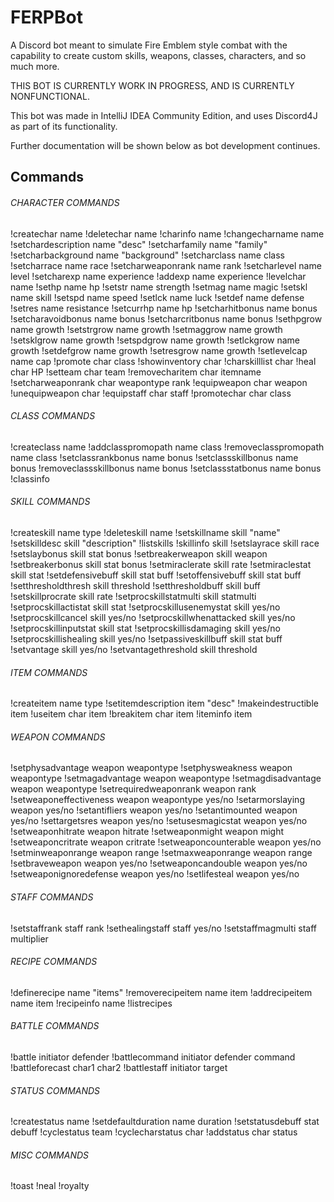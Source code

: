 # FERPBot
A Discord bot meant to simulate Fire Emblem style combat with the capability to create custom skills, weapons, classes, characters, and so much more.

THIS BOT IS CURRENTLY WORK IN PROGRESS, AND IS CURRENTLY NONFUNCTIONAL.

This bot was made in IntelliJ IDEA Community Edition, and uses Discord4J as part of its functionality.

Further documentation will be shown below as bot development continues.

## Commands
###### CHARACTER COMMANDS
!createchar name
!deletechar name
!charinfo name
!changecharname name
!setchardescription name "desc"
!setcharfamily name "family"
!setcharbackground name "background"
!setcharclass name class
!setcharrace name race
!setcharweaponrank name rank
!setcharlevel name level
!setcharexp name experience
!addexp name experience
!levelchar name
!sethp name hp
!setstr name strength
!setmag name magic
!setskl name skill
!setspd name speed
!setlck name luck
!setdef name defense
!setres name resistance
!setcurrhp name hp
!setcharhitbonus name bonus
!setcharavoidbonus name bonus
!setcharcritbonus name bonus
!sethpgrow name growth
!setstrgrow name growth
!setmaggrow name growth
!setsklgrow name growth
!setspdgrow name growth
!setlckgrow name growth
!setdefgrow name growth
!setresgrow name growth
!setlevelcap name cap
!promote char class
!showinventory char
!charskilllist char
!heal char HP
!setteam char team
!removecharitem char itemname
!setcharweaponrank char weapontype rank
!equipweapon char weapon
!unequipweapon char
!equipstaff char staff
!promotechar char class

###### CLASS COMMANDS
!createclass name
!addclasspromopath name class
!removeclasspromopath name class
!setclassrankbonus name bonus
!setclassskillbonus name bonus
!removeclassskillbonus name bonus
!setclassstatbonus name bonus
!classinfo

###### SKILL COMMANDS
!createskill name type
!deleteskill name
!setskillname skill "name"
!setskilldesc skill "description"
!listskills
!skillinfo skill
!setslayrace skill race
!setslaybonus skill stat bonus
!setbreakerweapon skill weapon
!setbreakerbonus skill stat bonus
!setmiraclerate skill rate
!setmiraclestat skill stat
!setdefensivebuff skill stat buff
!setoffensivebuff skill stat buff
!setthresholdthresh skill threshold
!setthresholdbuff skill buff
!setskillprocrate skill rate
!setprocskillstatmulti skill statmulti
!setprocskillactistat skill stat
!setprocskillusenemystat skill yes/no
!setprocskillcancel skill yes/no
!setprocskillwhenattacked skill yes/no
!setprocskillinputstat skill stat
!setprocskillisdamaging skill yes/no
!setprocskillishealing skill yes/no
!setpassiveskillbuff skill stat buff
!setvantage skill yes/no
!setvantagethreshold skill threshold

###### ITEM COMMANDS
!createitem name type
!setitemdescription item "desc"
!makeindestructible item
!useitem char item
!breakitem char item
!iteminfo item

###### WEAPON COMMANDS
!setphysadvantage weapon weapontype
!setphysweakness weapon weapontype
!setmagadvantage weapon weapontype
!setmagdisadvantage weapon weapontype
!setrequiredweaponrank weapon rank
!setweaponeffectiveness weapon weapontype yes/no
!setarmorslaying weapon yes/no
!setantifliers weapon yes/no
!setantimounted weapon yes/no
!settargetsres weapon yes/no
!setusesmagicstat weapon yes/no
!setweaponhitrate weapon hitrate
!setweaponmight weapon might
!setweaponcritrate weapon critrate
!setweaponcounterable weapon yes/no
!setminweaponrange weapon range
!setmaxweaponrange weapon range
!setbraveweapon weapon yes/no
!setweaponcandouble weapon yes/no
!setweaponignoredefense weapon yes/no
!setlifesteal weapon yes/no

###### STAFF COMMANDS
!setstaffrank staff rank
!sethealingstaff staff yes/no
!setstaffmagmulti staff multiplier

###### RECIPE COMMANDS
!definerecipe name "items"
!removerecipeitem name item
!addrecipeitem name item
!recipeinfo name
!listrecipes

###### BATTLE COMMANDS
!battle initiator defender
!battlecommand initiator defender command
!battleforecast char1 char2
!battlestaff initiator target

###### STATUS COMMANDS
!createstatus name
!setdefaultduration name duration
!setstatusdebuff stat debuff
!cyclestatus team
!cyclecharstatus char
!addstatus char status

###### MISC COMMANDS
!toast
!neal
!royalty
